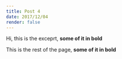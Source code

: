 ```yaml
---
title: Post 4
date: 2017/12/04
render: false
---
```

<p>Hi, this is the exceprt, <strong>some of it in bold</strong></p>
<!-- more -->
<p>This is the rest of the page, <strong>some of it in bold</strong></p>